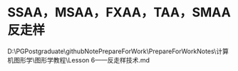 # SSAA，MSAA，FXAA，TAA，SMAA 反走样

D:\PGPostgraduate\githubNotePrepareForWork\PrepareForWorkNotes\计算机图形学\图形学教程\Lesson 6——反走样技术.md